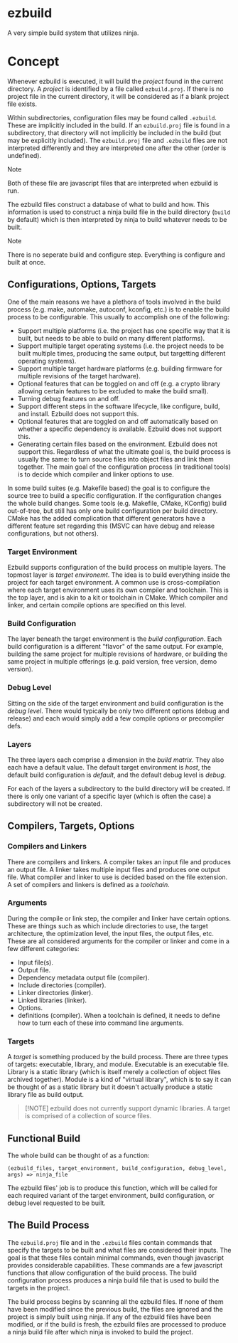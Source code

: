# ezbuild
A very simple build system that utilizes ninja.

# Concept
Whenever ezbuild is executed, it will build the _project_ found in
the current directory. A _project_ is identified by a file called
`ezbuild.proj`. If there is no project file in the current directory,
it will be considered as if a blank project file exists.

Within subdirectories, configuration files may be found
called `.ezbuild`. These are implicitly included in the build.
If an `ezbuild.proj` file is found in a subdirectory, that directory
will not implicitly be included in the build (but may be explicitly
included). The `ezbuild.proj` file and `.ezbuild` files are not
interpreted differently and they are interpreted one after the
other (order is undefined).

> [!NOTE]
> Both of these file are javascript files that are interpreted
> when ezbuild is run.

The ezbuild files construct a database of what to build and how.
This information is used to construct a ninja build file in the
build directory (`build` by default) which is then interpreted
by ninja to build whatever needs to be built.

> [!NOTE]
> There is no seperate build and configure step. Everything is
> configure and built at once.

## Configurations, Options, Targets
One of the main reasons we have a plethora of tools involved in
the build process (e.g. make, automake, autoconf, kconfig, etc.)
is to enable the build process to be configurable. This usually
to accomplish one of the following:
- Support multiple platforms (i.e. the project has one specific way
  that it is built, but needs to be able to build on many different
  platforms).
- Support multiple target operating systems (i.e. the project needs to be
  built multiple times, producing the same output, but targetting
  different operating systems).
- Support multiple target hardware platforms (e.g. building firmware for
  multiple revisions of the target hardware).
- Optional features that can be toggled on and off (e.g. a crypto library
  allowing certain features to be excluded to make the build small).
- Turning debug features on and off.
- Support different steps in the software lifecycle, like configure, build,
  and install. Ezbuild does not support this.
- Optional features that are toggled on and off automatically based
  on whether a specific dependency is available. Ezbuild does not 
  support this.
- Generating certain files based on the environment. Ezbuild 
  does not support this.
Regardless of what the ultimate goal is, the build process is usually
the same: to turn source files into object files and link
them together. The main goal of the configuration process (in traditional
tools) is to decide which compiler and linker options to use.

In some build suites (e.g. Makefile based) the goal is to configure the 
source tree to build a specific configuration. If the configuration changes
the whole build changes. Some tools (e.g. Makefile, CMake, KConfig) build out-of-tree,
but still has only one build configuration per build directory.
CMake has the added complication that different generators have a different feature
set regarding this (MSVC can have debug and release configurations, but not others).

### Target Environment
Ezbuild supports configuration of the build process on multiple layers. The topmost layer
is *target environemt*. The idea is to build everything inside the project for each
target environment. A common use is cross-compilation where each target environment
uses its own compiler and toolchain. This is the top layer, and is akin to a kit or toolchain
in CMake. Which compiler and linker, and certain compile options are specified on this level.

### Build Configuration
The layer beneath the target environment is the *build configuration*. Each build configuration
is a different "flavor" of the same output. For example, building the same project
for multiple revisions of hardware, or building the same project in multiple offerings
(e.g. paid version, free version, demo version).

### Debug Level
Sitting on the side of the target environment and build configuration is the *debug level*.
There would typically be only two different options (debug and release) and each would simply add
a few compile options or precompiler defs.

### Layers
The three layers each comprise a dimension in the *build matrix*. They also each have a default
value. The default target environment is *host*, the default build configuration is *default*, and
the default debug level is *debug*.

For each of the layers a subdirectory to the build directory will be created. If there is only one
variant of a specific layer (which is often the case) a subdirectory will not be created.

## Compilers, Targets, Options

### Compilers and Linkers
There are compilers and linkers. A compiler takes an input file and produces an output file. A linker
takes multiple input files and produces one output file. What compiler and linker to use is decided
based on the file extension. A set of compilers and linkers is defined as a *toolchain*.

### Arguments
During the compile or link step, the compiler and linker have certain options. These are things such
as which include directories to use, the target architecture, the optimization level, the input files,
the output files, etc. These are all considered arguments for the compiler or linker and come in
a few different categories:
- Input file(s).
- Output file.
- Dependency metadata output file (compiler).
- Include directories (compiler).
- Linker directories (linker).
- Linked libraries (linker).
- Options.
- definitions (compiler).
When a toolchain is defined, it needs to define how to turn each of these into command line arguments.

### Targets
A *target* is something produced by the build process. There are three types of targets: executable,
library, and module. Executable is an executable file. Library is a static library (which is itself
merely a collection of object files archived together). Module is a kind of "virtual library", which
is to say it can be thought of as a static library but it doesn't actually produce a static library
file as build output.
> [!NOTE] ezbuild does not currently support dynamic libraries.
A target is comprised of a collection of source files.

## Functional Build
The whole build can be thought of as a function:
```
(ezbuild_files, target_environment, build_configuration, debug_level, args) => ninja_file
```
The ezbuild files' job is to produce this function, which will be called for each required
variant of the target environment, build configuration, or debug level requested to be built.

## The Build Process
The `ezbuild.proj` file and in the `.ezbuild` files contain commands
that specify the targets to be built and what files are considered their
inputs. The goal is that these files contain minimal commands, even though
javascript provides considerable capabilities. These commands are a few
javascript functions that allow configuration of the build process. The
build configuration process produces a ninja build file that is used to
build the targets in the project.

The build process begins by scanning all the ezbuild files. If none of them
have been modified since the previous build, the files are ignored and
the project is simply built using ninja. If any of the ezbuild files have
been modified, or if the build is fresh, the ezbuild files are processed
to produce a ninja build file after which ninja is invoked to build the project.
